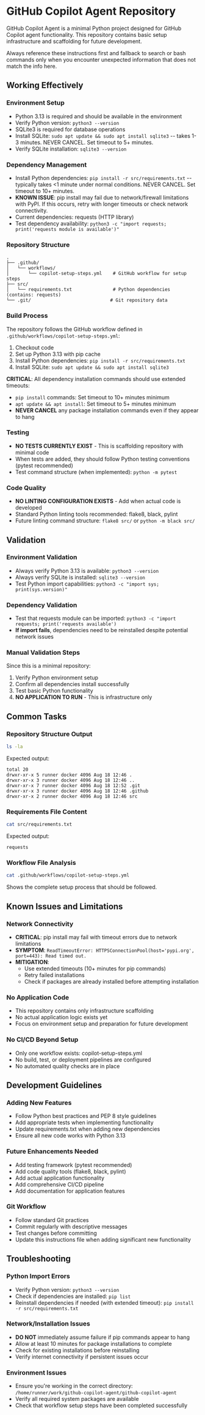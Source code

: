 # GitHub Copilot Agent Repository

GitHub Copilot Agent is a minimal Python project designed for GitHub Copilot agent functionality. This repository contains basic setup infrastructure and scaffolding for future development.

Always reference these instructions first and fallback to search or bash commands only when you encounter unexpected information that does not match the info here.

## Working Effectively

### Environment Setup
- Python 3.13 is required and should be available in the environment
- Verify Python version: `python3 --version`
- SQLite3 is required for database operations
- Install SQLite: `sudo apt update && sudo apt install sqlite3` -- takes 1-3 minutes. NEVER CANCEL. Set timeout to 5+ minutes.
- Verify SQLite installation: `sqlite3 --version`

### Dependency Management
- Install Python dependencies: `pip install -r src/requirements.txt` -- typically takes <1 minute under normal conditions. NEVER CANCEL. Set timeout to 10+ minutes.
- **KNOWN ISSUE**: pip install may fail due to network/firewall limitations with PyPI. If this occurs, retry with longer timeouts or check network connectivity.
- Current dependencies: requests (HTTP library)
- Test dependency availability: `python3 -c "import requests; print('requests module is available')"`

### Repository Structure
```
.
├── .github/
│   └── workflows/
│       └── copilot-setup-steps.yml    # GitHub workflow for setup steps
├── src/
│   └── requirements.txt               # Python dependencies (contains: requests)
└── .git/                             # Git repository data
```

### Build Process
The repository follows the GitHub workflow defined in `.github/workflows/copilot-setup-steps.yml`:

1. Checkout code
2. Set up Python 3.13 with pip cache
3. Install Python dependencies: `pip install -r src/requirements.txt`
4. Install SQLite: `sudo apt update && sudo apt install sqlite3`

**CRITICAL**: All dependency installation commands should use extended timeouts:
- `pip install` commands: Set timeout to 10+ minutes minimum
- `apt update && apt install`: Set timeout to 5+ minutes minimum
- **NEVER CANCEL** any package installation commands even if they appear to hang

### Testing
- **NO TESTS CURRENTLY EXIST** - This is scaffolding repository with minimal code
- When tests are added, they should follow Python testing conventions (pytest recommended)
- Test command structure (when implemented): `python -m pytest`

### Code Quality
- **NO LINTING CONFIGURATION EXISTS** - Add when actual code is developed
- Standard Python linting tools recommended: flake8, black, pylint
- Future linting command structure: `flake8 src/` or `python -m black src/`

## Validation

### Environment Validation
- Always verify Python 3.13 is available: `python3 --version`
- Always verify SQLite is installed: `sqlite3 --version`
- Test Python import capabilities: `python3 -c "import sys; print(sys.version)"`

### Dependency Validation
- Test that requests module can be imported: `python3 -c "import requests; print('requests available')`
- **If import fails**, dependencies need to be reinstalled despite potential network issues

### Manual Validation Steps
Since this is a minimal repository:
1. Verify Python environment setup
2. Confirm all dependencies install successfully
3. Test basic Python functionality
4. **NO APPLICATION TO RUN** - This is infrastructure only

## Common Tasks

### Repository Structure Output
```bash
ls -la
```
Expected output:
```
total 20
drwxr-xr-x 5 runner docker 4096 Aug 18 12:46 .
drwxr-xr-x 3 runner docker 4096 Aug 18 12:46 ..
drwxr-xr-x 7 runner docker 4096 Aug 18 12:52 .git
drwxr-xr-x 3 runner docker 4096 Aug 18 12:46 .github
drwxr-xr-x 2 runner docker 4096 Aug 18 12:46 src
```

### Requirements File Content
```bash
cat src/requirements.txt
```
Expected output:
```
requests
```

### Workflow File Analysis
```bash
cat .github/workflows/copilot-setup-steps.yml
```
Shows the complete setup process that should be followed.

## Known Issues and Limitations

### Network Connectivity
- **CRITICAL**: pip install may fail with timeout errors due to network limitations
- **SYMPTOM**: `ReadTimeoutError: HTTPSConnectionPool(host='pypi.org', port=443): Read timed out.`
- **MITIGATION**: 
  - Use extended timeouts (10+ minutes for pip commands)
  - Retry failed installations
  - Check if packages are already installed before attempting installation

### No Application Code
- This repository contains only infrastructure scaffolding
- No actual application logic exists yet
- Focus on environment setup and preparation for future development

### No CI/CD Beyond Setup
- Only one workflow exists: copilot-setup-steps.yml
- No build, test, or deployment pipelines are configured
- No automated quality checks are in place

## Development Guidelines

### Adding New Features
- Follow Python best practices and PEP 8 style guidelines
- Add appropriate tests when implementing functionality
- Update requirements.txt when adding new dependencies
- Ensure all new code works with Python 3.13

### Future Enhancements Needed
- Add testing framework (pytest recommended)
- Add code quality tools (flake8, black, pylint)
- Add actual application functionality
- Add comprehensive CI/CD pipeline
- Add documentation for application features

### Git Workflow
- Follow standard Git practices
- Commit regularly with descriptive messages
- Test changes before committing
- Update this instructions file when adding significant new functionality

## Troubleshooting

### Python Import Errors
- Verify Python version: `python3 --version`
- Check if dependencies are installed: `pip list`
- Reinstall dependencies if needed (with extended timeout): `pip install -r src/requirements.txt`

### Network/Installation Issues
- **DO NOT** immediately assume failure if pip commands appear to hang
- Allow at least 10 minutes for package installations to complete
- Check for existing installations before reinstalling
- Verify internet connectivity if persistent issues occur

### Environment Issues
- Ensure you're working in the correct directory: `/home/runner/work/github-copilot-agent/github-copilot-agent`
- Verify all required system packages are available
- Check that workflow setup steps have been completed successfully